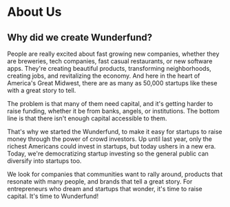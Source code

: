 # About Us

## Why did we create Wunderfund?

People are really excited about fast growing new companies, whether they are breweries, tech companies, fast casual restaurants, or new software apps. They're creating beautiful products, transforming neighborhoods, creating jobs, and revitalizing the economy. And here in the heart of America's Great Midwest, there are as many as 50,000 startups like these with a great story to tell.

The problem is that many of them need capital, and it's getting harder to raise funding, whether it be from banks, angels, or institutions. The bottom line is that there isn't enough capital accessible to them.

That's why we started the Wunderfund, to make it easy for startups to raise money through the power of crowd investors. Up until last year, only the richest Americans could invest in startups, but today ushers in a new era. Today, we're democratizing startup investing so the general public can diversify into startups too.

We look for companies that communities want to rally around, products that resonate with many people, and brands that tell a great story. For entrepreneurs who dream and startups that wonder, it's time to raise capital. It's time to Wunderfund!